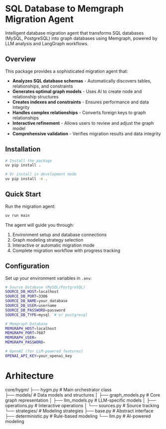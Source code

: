# SQL Database to Memgraph Migration Agent

Intelligent database migration agent that transforms SQL databases (MySQL, PostgreSQL) into graph databases using Memgraph, powered by LLM analysis and LangGraph workflows.

## Overview

This package provides a sophisticated migration agent that:

- **Analyzes SQL database schemas** - Automatically discovers tables, relationships, and constraints
- **Generates optimal graph models** - Uses AI to create node and relationship structures
- **Creates indexes and constraints** - Ensures performance and data integrity
- **Handles complex relationships** - Converts foreign keys to graph relationships
- **Interactive refinement** - Allows users to review and adjust the graph model
- **Comprehensive validation** - Verifies migration results and data integrity

## Installation

```bash
# Install the package
uv pip install .

# Or install in development mode
uv pip install -e .
```

## Quick Start

Run the migration agent:

```bash
uv run main
```

The agent will guide you through:

1. Environment setup and database connections
2. Graph modeling strategy selection
3. Interactive or automatic migration mode
4. Complete migration workflow with progress tracking

## Configuration

Set up your environment variables in `.env`:

```bash
# Source Database (MySQL/PostgreSQL)
SOURCE_DB_HOST=localhost
SOURCE_DB_PORT=3306
SOURCE_DB_NAME=your_database
SOURCE_DB_USER=username
SOURCE_DB_PASSWORD=password
SOURCE_DB_TYPE=mysql  # or postgresql

# Memgraph Database
MEMGRAPH_HOST=localhost
MEMGRAPH_PORT=7687
MEMGRAPH_USER=
MEMGRAPH_PASSWORD=

# OpenAI (for LLM-powered features)
OPENAI_API_KEY=your_openai_key
```

# Arhitecture

core/hygm/
├── hygm.py # Main orchestrator class  
├── models/ # Data models and structures
│ ├── graph_models.py # Core graph representation
│ ├── llm_models.py # LLM-specific models
│ ├── operations.py # Interactive operations
│ └── sources.py # Source tracking
└── strategies/ # Modeling strategies
├── base.py # Abstract interface
├── deterministic.py # Rule-based modeling
└── llm.py # AI-powered modeling
